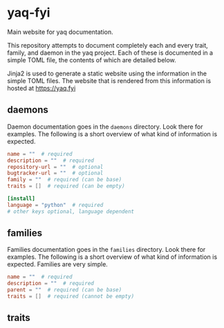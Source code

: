# yaq-fyi

Main website for yaq documentation.

This repository attempts to document completely each and every trait, family, and daemon in the yaq project.
Each of these is documented in a simple TOML file, the contents of which are detailed below.

Jinja2 is used to generate a static website using the information in the simple TOML files.
The website that is rendered from this information is hosted at https://yaq.fyi

## daemons

Daemon documentation goes in the `daemons` directory.
Look there for examples.
The following is a short overview of what kind of information is expected.

```toml
name = ""  # required
description = ""  # required
repository-url = ""  # optional
bugtracker-url = ""  # optional
family = ""  # required (can be base)
traits = []  # required (can be empty)

[install]
language = "python"  # required
# other keys optional, language dependent
```

## families

Families documentation goes in the `families` directory.
Look there for examples.
The following is a short overview of what kind of information is expected.
Families are very simple.

```toml
name = ""  # required
description = ""  # required
parent = ""  # required (can be base)
traits = []  # required (cannot be empty)
```

## traits
